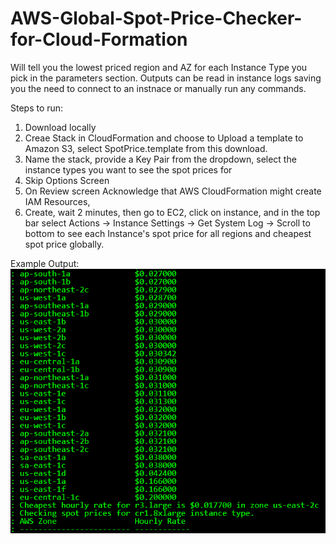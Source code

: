 # AWS-Global-Spot-Price-Checker-for-Cloud-Formation
Will tell you the lowest priced region and AZ for each Instance Type you pick in the parameters section.  Outputs can be read in instance logs saving you the need to connect to an instnace or manually run any commands.

Steps to run:
1) Download locally
2) Creae Stack in CloudFormation and choose to Upload a template to Amazon S3, select SpotPrice.template from this download.
3)  Name the stack, provide a Key Pair from the dropdown, select the instance types you want to see the  spot prices for
4) Skip Options Screen
5) On Review screen Acknowledge that AWS CloudFormation might create IAM Resources,
6) Create, wait 2 minutes, then go to EC2, click on instance, and in the top bar select Actions -> Instance Settings -> Get System Log -> Scroll to bottom to see each Instance's spot price for all regions and cheapest spot price globally.

Example Output:
</br>
![Alt text](https://github.com/charlespisu/AWS-Global-Spot-Price-Checker-for-Cloud-Formation/blob/master/Capture.PNG "Example Spot Price Checker Output")
